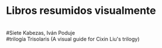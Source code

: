 # Libros resumidos visualmente
<br>#Siete Kabezas, Iván Poduje
<br>#trilogía Trisolaris (A visual guide for Cixin Liu's trilogy)
